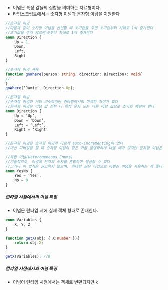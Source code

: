
- 이넘은 특정 값들의 집합을 의미하는 자료형이다. 
- 타입스크립트에서는 숫자형 이넘과 문자형 이넘을 지원한다

```typescript
//숫자형 이넘
//다음과 같이 숫자형 이넘을 선언할 때 초기값을 주면 초기값부터 차례로 1씩 증가한다
//초기값을 주지 않으면 0부터 차례로 1씩 증가한다 
enum Direction {
	Up = 1,
	Down,
	Left,
	Right
}

//숫자형 이넘 사용
function goWhere(person: string, direction: Direction): void{
//..
}
goWhere(‘Jamie’, Direction.Up);

//문자형 이넘
//숫자형 이넘과 거의 비슷하지만 런타임에서의 미세한 차이가 있다
//문자형 이넘은 이넘 값 전부 다 특정 문자 또는 다른 이넘 값으로 초기화 해줘야 한다
enum Direction {
	Up = ‘Up’,
	Down = ‘Down’,
	Left = ‘Left’,
	Right = ‘Right’
}

//문자형 이넘은 숫자형 이넘과 다르게 auto-incrementing이 없다
//대신 디버깅을 할 떄 숫자형 이넘의 값은 가끔 불명확하게 나올 때가 있지만 문자형 이넘은 항상 명확한 값이 나와 읽기 편하다

//복합 이넘(Heterogeneous Enums)
//기술적으로, 이넘에 문자와 숫자를 혼합하여 생성할 수 있다
//그러나 이 방식은 권고하지 않으며, 최대한 같은 타입으로 이뤄진 이넘을 사용하는 게 좋다
enum YesNo {
	Yes = ‘Yes’,
	No = 0
}
```

##### 런타임 시점에서의 이넘 특징
- 이넘은 런타임 시에 실제 객체 형태로 존재한다. 

```typescript
enum Variables {
	X, Y, Z
}

function getX(obj: { X:number }){
	return obj.X;
}

getX(Variables); //0
```

##### 컴파일 시점에서의 이넘 특징
- 이넘이 런타임 시점에서는 객체로 변환되지만 k